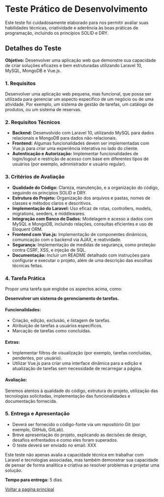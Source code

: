 # Teste Prático de Desenvolvimento

Este teste foi cuidadosamente elaborado para nos permitir avaliar suas habilidades técnicas, criatividade e aderência às boas práticas de programação, incluindo os princípios SOLID e DRY.

## Detalhes do Teste

**Objetivo:** Desenvolver uma aplicação web que demonstre sua capacidade de criar soluções eficazes e bem estruturadas utilizando Laravel 10, MySQL, MongoDB e Vue.js.

### 1. Requisitos
Desenvolver uma aplicação web pequena, mas funcional, que possa ser utilizada para gerenciar um aspecto específico de um negócio ou de uma atividade. Por exemplo, um sistema de gestão de tarefas, um catálogo de produtos, ou um sistema de reservas.

### 2. Requisitos Técnicos
- **Backend:** Desenvolvido com Laravel 10, utilizando MySQL para dados relacionais e MongoDB para dados não-relacionais.
- **Frontend:** Algumas funcionalidades devem ser implementadas com Vue.js para criar uma experiência interativa no lado do cliente.
- **Autenticação e Autorização:** Implementar funcionalidades de login/logout e restrição de acesso com base em diferentes tipos de usuários (por exemplo, administrador e usuário regular).

### 3. Critérios de Avaliação
- **Qualidade do Código:** Clareza, manutenção, e a organização do código, seguindo os princípios SOLID e DRY.
- **Estrutura do Projeto:** Organização dos arquivos e pastas, nomes de classes e métodos claros e descritivos.
- **Implementação do Laravel:** Uso eficaz de rotas, controllers, models, migrations, seeders, e middlewares.
- **Integração com Banco de Dados:** Modelagem e acesso a dados com MySQL e MongoDB, incluindo relações, consultas eficientes e uso de Eloquent ORM.
- **Frontend com Vue.js:** Implementação de componentes dinâmicos, comunicação com o backend via AJAX, e reatividade.
- **Segurança:** Implementação de medidas de segurança, como proteção contra CSRF, XSS, e injeção de SQL.
- **Documentação:** Incluir um README detalhado com instruções para configurar e executar o projeto, além de uma descrição das escolhas técnicas feitas.

### 4. Tarefa Prática
Propor uma tarefa que englobe os aspectos acima, como:

**Desenvolver um sistema de gerenciamento de tarefas.**

#### Funcionalidades:
- Criação, edição, exclusão, e listagem de tarefas.
- Atribuição de tarefas a usuários específicos.
- Marcação de tarefas como concluídas.

#### Extras:
- Implementar filtros de visualização (por exemplo, tarefas concluídas, pendentes, por usuário).
- Utilizar Vue.js para criar uma interface dinâmica para a edição e atualização de tarefas sem necessidade de recarregar a página.

#### Avaliação:
Seremos atentos à qualidade do código, estrutura do projeto, utilização das tecnologias solicitadas, implementação das funcionalidades e documentação fornecida.

### 5. Entrega e Apresentação
- Deverá ser fornecido o código-fonte via um repositório Git (por exemplo, GitHub, GitLab).
- Breve apresentação do projeto, explicando as decisões de design, desafios enfrentados e como eles foram superados.
- O teste deverá ser enviado no email: XXX

Este teste não apenas avalia a capacidade técnica em trabalhar com Laravel e tecnologias associadas, mas também demonstrar sua capacidade de pensar de forma analítica e criativa ao resolver problemas e projetar uma solução.

**Tempo para entrega:** 5 dias.


[Voltar a pagina principal](/README.md)
